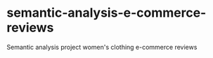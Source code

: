 # semantic-analysis-e-commerce-reviews
Semantic analysis project women's clothing e-commerce reviews
